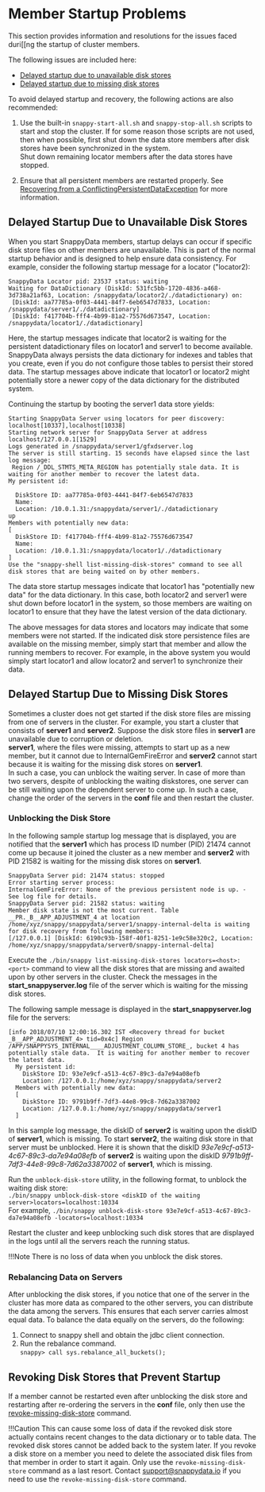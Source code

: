 <a id="member-startup-replay"></a>

# Member Startup Problems

This section provides information and resolutions for the issues faced duri[[ng the startup of cluster members. </br>


The following issues are included here:

*	[Delayed startup due to unavailable disk stores](#delayedstartup)
*	[Delayed startup due to missing disk stores](#missingdiskstore)	

To avoid delayed startup and recovery, the following actions are also recommended:

1.  Use the built-in `snappy-start-all.sh` and `snappy-stop-all.sh` scripts to start and stop the cluster. If for some reason those scripts are not used, then when possible, first shut down the data store members after disk stores have been synchronized in the system.</br> Shut down remaining locator members after the data stores have stopped.

2.  Ensure that all persistent members are restarted properly. See [Recovering from a ConflictingPersistentDataException](recovering_from_a_conflictingpersistentdataexception.md) for more information.

<a id= delayedstartup> </a>
## Delayed Startup Due to Unavailable Disk Stores

When you start SnappyData members, startup delays can occur if specific disk store files on other members are unavailable. This is part of the normal startup behavior and is designed to help ensure data consistency. For example, consider the following startup message for a locator ("locator2):

```pre
SnappyData Locator pid: 23537 status: waiting
Waiting for DataDictionary (DiskId: 531fc5bb-1720-4836-a468-3d738a21af63, Location: /snappydata/locator2/./datadictionary) on: 
 [DiskId: aa77785a-0f03-4441-84f7-6eb6547d7833, Location: /snappydata/server1/./datadictionary]
 [DiskId: f417704b-fff4-4b99-81a2-75576d673547, Location: /snappydata/locator1/./datadictionary]
```

Here, the startup messages indicate that locator2 is waiting for the persistent datadictionary files on locator1 and server1 to become available. SnappyData always persists the data dictionary for indexes and tables that you create, even if you do not configure those tables to persist their stored data. The startup messages above indicate that locator1 or locator2 might potentially store a newer copy of the data dictionary for the distributed system.

Continuing the startup by booting the server1 data store yields:

```pre
Starting SnappyData Server using locators for peer discovery: localhost[10337],localhost[10338]
Starting network server for SnappyData Server at address localhost/127.0.0.1[1529]
Logs generated in /snappydata/server1/gfxdserver.log
The server is still starting. 15 seconds have elapsed since the last log message: 
 Region /_DDL_STMTS_META_REGION has potentially stale data. It is waiting for another member to recover the latest data.
My persistent id:

  DiskStore ID: aa77785a-0f03-4441-84f7-6eb6547d7833
  Name: 
  Location: /10.0.1.31:/snappydata/server1/./datadictionary
up
Members with potentially new data:
[
  DiskStore ID: f417704b-fff4-4b99-81a2-75576d673547
  Name: 
  Location: /10.0.1.31:/snappydata/locator1/./datadictionary
]
Use the "snappy-shell list-missing-disk-stores" command to see all disk stores that are being waited on by other members.
```

The data store startup messages indicate that locator1 has "potentially new data" for the data dictionary. In this case, both locator2 and server1 were shut down before locator1 in the system, so those members are waiting on locator1 to ensure that they have the latest version of the data dictionary.

The above messages for data stores and locators may indicate that some members were not started. If the indicated disk store persistence files are available on the missing member, simply start that member and allow the running members to recover. For example, in the above system you would simply start locator1 and allow locator2 and server1 to synchronize their data.

<a id= missingdiskstore> </a>
## Delayed Startup Due to Missing Disk Stores

Sometimes a cluster does not get started if the disk store files are missing from one of servers in the cluster. 
For example, you start a cluster that consists of **server1** and **server2**. Suppose the disk store files in **server1** are unavailable due to corruption or deletion. </br>**server1**, where the files were missing, attempts to start up as a new member, but it cannot due to InternalGemFireError and **server2** cannot start because it is waiting for the missing disk stores on **server1**. </br>In such a case, you can unblock the waiting server.
In case of more than two servers, despite of unblocking the waiting diskstores, one server can be still waiting upon the dependent server to come up. In such a case, change the order of the servers in the **conf** file and then restart the cluster.

### Unblocking the Disk Store

In the following sample startup log message that is displayed, you are notified that the **server1** which has process ID number (PID) 21474 cannot come up because it joined the cluster as a new member and **server2** with PID 21582 is waiting for the missing disk stores on **server1**.</br>
```Pre
SnappyData Server pid: 21474 status: stopped
Error starting server process: 
InternalGemFireError: None of the previous persistent node is up. - See log file for details.
SnappyData Server pid: 21582 status: waiting
Member disk state is not the most current. Table __PR._B__APP_ADJUSTMENT_4 at location /home/xyz/snappy/snappydata/server1/snappy-internal-delta is waiting for disk recovery from following members: 
[/127.0.0.1] [DiskId: 6190c93b-158f-40f1-8251-1e9c58e320c2, Location: /home/xyz/snappy/snappydata/server0/snappy-internal-delta]
```
Execute the  `./bin/snappy list-missing-disk-stores locators=<host>:<port>` command to view all the disk stores that are missing and awaited upon by other servers in the cluster. Check the messages in the **start_snappyserver.log** file of the server which is waiting for the missing disk stores. 

The following sample message is displayed in the **start_snappyserver.log** file for the servers:</br>
```Pre
[info 2018/07/10 12:00:16.302 IST <Recovery thread for bucket _B__APP_ADJUSTMENT_4> tid=0x4c] Region /APP/SNAPPYSYS_INTERNAL____ADJUSTMENT_COLUMN_STORE_, bucket 4 has potentially stale data.  It is waiting for another member to recover the latest data.
  My persistent id:
    DiskStore ID: 93e7e9cf-a513-4c67-89c3-da7e94a08efb
    Location: /127.0.0.1:/home/xyz/snappy/snappydata/server2
  Members with potentially new data:
  [
    DiskStore ID: 9791b9ff-7df3-44e8-99c8-7d62a3387002
    Location: /127.0.0.1:/home/xyz/snappy/snappydata/server1
  ]
``` 
In this sample log message, the diskID of **server2** is waiting upon the diskID of **server1**, which is missing. To start **server2**, the waiting disk store in that server must be unblocked.
Here it is shown that the diskID *93e7e9cf-a513-4c67-89c3-da7e94a08efb* of **server2** is waiting upon the diskID *9791b9ff-7df3-44e8-99c8-7d62a3387002* of **server1**, which is missing.



Run the `unblock-disk-store` utility, in the following format, to unblock the waiting disk store:</br>
`./bin/snappy unblock-disk-store <diskID of the waiting server>locators=localhost:10334`</br>
For example, `./bin/snappy unblock-disk-store 93e7e9cf-a513-4c67-89c3-da7e94a08efb -locators=localhost:10334`

Restart the cluster and keep unblocking such disk stores that are displayed in the logs until all the servers reach the running status.

!!!Note
	There is no loss of data when you unblock the disk stores.

### Rebalancing Data on Servers

After unblocking the disk stores, if you notice that one of the server in the cluster has more data as compared to the other servers, you can distribute the data among the servers. This ensures that each server carries almost equal data. To balance the data equally on the servers, do the following:

1.	Connect to snappy shell and obtain the jdbc client connection.
2.	Run the rebalance command.</br>
`snappy> call sys.rebalance_all_buckets();`

## Revoking Disk Stores that Prevent Startup

If a member cannot be restarted even after unblocking the disk store and restarting after re-ordering the servers in the **conf** file,  only then use the [revoke-missing-disk-store](../reference/command_line_utilities/store-revoke-missing-disk-stores.md) command. 

!!!Caution
    	This can cause some loss of data if the revoked disk store actually contains recent changes to the data dictionary or to table data. The revoked disk stores cannot be added back to the system later. If you revoke a disk store on a member you need to delete the associated disk files from that member in order to start it again. Only use the `revoke-missing-disk-store` command as a last resort.  Contact [support@snappydata.io](mailto:support@snappydata.io) if you need to use the `revoke-missing-disk-store` command.